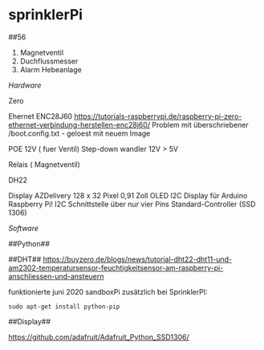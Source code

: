 # sprinklerPi

##56

1. Magnetventil
2. Duchflussmesser
3. Alarm Hebeanlage


*Hardware*

Zero

Ehernet
ENC28J60
<https://tutorials-raspberrypi.de/raspberry-pi-zero-ethernet-verbindung-herstellen-enc28j60/>
Problem mit überschriebener /boot.config.txt - geloest mit neuem Image


POE 12V ( fuer Ventil)
Step-down wandler 12V > 5V

Relais ( Magnetventil)

DH22

Display
AZDelivery 128 x 32 Pixel 0,91 Zoll OLED I2C Display für Arduino Raspberry Pi!
I2C Schnittstelle über nur vier Pins
Standard-Controller (SSD 1306)



*Software*

##Python##
 

##DHT##
<https://buyzero.de/blogs/news/tutorial-dht22-dht11-und-am2302-temperatursensor-feuchtigkeitsensor-am-raspberry-pi-anschliessen-und-ansteuern>

funktionierte juni 2020 sandboxPi
zusätzlich bei SprinklerPI:

    sudo apt-get install python-pip


##Display##

<https://github.com/adafruit/Adafruit_Python_SSD1306/>





